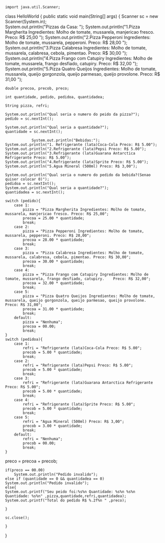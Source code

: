     import java.util.Scanner;

class HelloWorld { public static void main(String[] args) 
{ Scanner sc = new Scanner(System.in);       
            System.out.println("Pizzas da Casa: ");
    System.out.println("1.Pizza Margherita Ingredientes: Molho de tomate, mussarela, manjericao fresco. Preco: R$ 25,00 ");
    System.out.println("2.Pizza Pepperoni Ingredientes: Molho de tomate, mussarela, pepperoni. Preco: R$ 28,00 ");
    System.out.println("3.Pizza Calabresa Ingredientes: Molho de tomate, mussarela, calabresa, cebola, pimentao. Preco: R$ 30,00 ");
    System.out.println("4.Pizza Frango com Catupiry Ingredientes: Molho de tomate, mussarela, frango desfiado, catupiry. Preco: R$ 32,00 ");
    System.out.println("5.Pizza Quatro Queijos Ingredientes: Molho de tomate, mussarela, queijo gorgonzola, queijo parmesao, queijo provolone. Preco: R$ 31,00 ");

    
    double precoa, precob, preco;
    
    int quantidade, pedido, pedidoa, quantidadea;
    
    String pizza, refri;
    
    System.out.println("Qual seria o numero do peido da pizza?");
    pedido = sc.nextInt();
    
    System.out.println("Qual seria a quantidade?");
    quantidade = sc.nextInt();
    
                System.out.println("Bebidas:");
    System.out.println("1. Refrigerante (lata)Coca-Cola Preco: R$ 5.00");        
    System.out.println("2.Refrigerante (lata)Pepsi Preco: R$ 5.00");
    System.out.println("3.Refrigerante (lata)Guarana Antarctica Refrigerante Preco: R$ 5.00");
    System.out.println("4.Refrigerante (lata)Sprite Preco: R$ 5.00");
    System.out.println("5.Agua Mineral (500ml) Preco: R$ 3,00");
    
    System.out.println("Qual seria o numero do pedido da bebida?(Senao quiser colocar 0)");
    pedidoa = sc.nextInt();
    System.out.println("Qual seria a quantidade?");
    quantidadea = sc.nextInt();
    
    switch (pedido){
        case 1:
            pizza = "Pizza Margherita Ingredientes: Molho de tomate, mussarela, manjericao fresco. Preco: R$ 25,00";
            precoa = 25.00 * quantidade;
            break;
        case 2:
            pizza = "Pizza Pepperoni Ingredientes: Molho de tomate, mussarela, pepperoni. Preco: R$ 28,00";
            precoa = 28.00 * quantidade;
            break;
        case 3:
            pizza = "Pizza Calabresa Ingredientes: Molho de tomate, mussarela, calabresa, cebola, pimentao. Preco: R$ 30,00";
            precoa = 30.00 * quantidade;
            break;
        case 4:
            pizza = "Pizza Frango com Catupiry Ingredientes: Molho de tomate, mussarela, frango desfiado, catupiry.    Preco: R$ 32,00";
            precoa = 32.00 * quantidade;
            break;
        case 5:
            pizza = "Pizza Quatro Queijos Ingredientes: Molho de tomate, mussarela, queijo gorgonzola, queijo parmesao, queijo provolone. Preco: R$ 31,00";
            precoa = 31.00 * quantidade;
            break; 
        default:
            pizza = "Nenhuma";
            precoa = 00.00;
            break;
    }
    switch (pedidoa){
        case 1:
            refri = "Refrigerante (lata)Coca-Cola Preco: R$ 5.00";
            precob = 5.00 * quantidade;
            break;
        case 2:
            refri = "Refrigerante (lata)Pepsi Preco: R$ 5.00";
            precob = 5.00 * quantidade;
            break;
        case 3:
            refri = "Refrigerante (lata)Guarana Antarctica Refrigerante Preco: R$ 5.00";
            precob = 5.00 * quantidade;
            break;
        case 4:
            refri = "Refrigerante (lata)Sprite Preco: R$ 5.00";
            precob = 5.00 * quantidade;
            break;
        case 5:
            refri = "Agua Mineral (500ml) Preco: R$ 3,00";
            precob = 3.00 * quantidade;
            break; 
        default:
            refri = "Nenhuma";
            precob = 00.00;
            break;
    }
    
   preco = precoa + precob;

    if(preco == 00.00)
        System.out.println("Pedido invalido");
    else if (quantidade == 0 && quantidadea == 0)
    System.out.println("Pedido invalido");
    else{
    System.out.printf("Seu peido foi:%s%n Quantidade: %s%n %s%n Quantidade: %s%n" ,pizza,quantidade,refri,quantidadea);
    System.out.printf("Total do pedido R$ %.2f%n " ,preco);
        
    }
    
    sc.close();
    
    }
    
    
    
}
